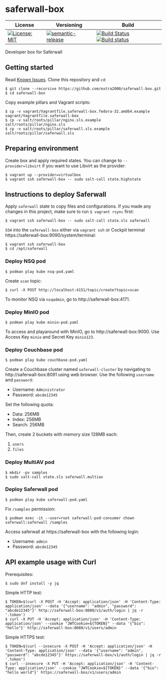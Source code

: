 # saferwall-box

| License | Versioning | Build |
| ------- | ---------- | ----- |
| [![License: MIT](https://img.shields.io/badge/License-MIT-yellow.svg)](https://opensource.org/licenses/MIT) | [![semantic-release](https://img.shields.io/badge/%20%20%F0%9F%93%A6%F0%9F%9A%80-semantic--release-e10079.svg)](https://github.com/semantic-release/semantic-release) | [![Build Status](https://travis-ci.com/extra2000/saferwall-box.svg?branch=master)](https://travis-ci.com/extra2000/saferwall-box) [![Build status](https://ci.appveyor.com/api/projects/status/asfogdp5pkbajp3i/branch/master?svg=true)](https://ci.appveyor.com/project/nikAizuddin/saferwall-box/branch/master) |

Developer box for Saferwall


## Getting started

Read [Known Issues](docs/known-issues.md). Clone this repository and `cd`:
```
$ git clone --recursive https://github.com/extra2000/saferwall-box.git
$ cd saferwall-box
```

Copy example pillars and Vagrant scripts:
```
$ cp -v vagrant/Vagrantfile.saferwall-box.fedora-32.amd64.example vagrant/Vagrantfile.saferwall-box
$ cp -v salt/roots/pillar/nginx.sls.example salt/roots/pillar/nginx.sls
$ cp -v salt/roots/pillar/saferwall.sls.example salt/roots/pillar/saferwall.sls
```


## Preparing environment

Create box and apply required states. You can change to `--provider=libvirt` if you want to use Libvirt as the provider:
```
$ vagrant up --provider=virtualbox
$ vagrant ssh saferwall-box -- sudo salt-call state.highstate
```


## Instructions to deploy Saferwall

Apply `saferwall` state to copy files and configurations. If you made any changes in this project, make sure to run `$ vagrant rsync` first:
```
$ vagrant ssh saferwall-box -- sudo salt-call state.sls saferwall
```

`SSH` into the `saferwall-box` either via `vagrant ssh` or Cockpit terminal https://saferwall-box:9090/system/terminal:
```
$ vagrant ssh saferwall-box
$ cd /opt/saferwall
```


### Deploy NSQ pod

```
$ podman play kube nsq-pod.yaml
```

Create `scan` topic:
```
$ curl -X POST http://localhost:4151/topic/create?topic=scan
```

To monitor NSQ via `nsqadmin`, go to http://saferwall-box:4171.


### Deploy MinIO pod

```
$ podman play kube minio-pod.yaml
```

To access and playaround with MinIO, go to http://saferwall-box:9000. Use Access Key `minio` and Secret Key `minio123`.


### Deploy Couchbase pod

```
$ podman play kube couchbase-pod.yaml
```

Create a Couchbase cluster named `saferwall-cluster` by navigating to http://saferwall-box:8091 using web browser. Use the following `username` and `password`:
* Username: `Administrator`
* Password: `abcde12345`

Set the following quota:
* Data: 256MB
* Index: 256MB
* Search: 256MB

Then, create 2 buckets with memory size 128MB each:
1. `users`
1. `files`


### Deploy MultiAV pod

```
$ mkdir -pv samples
$ sudo salt-call state.sls saferwall.multiav
```


### Deploy Saferwall pod

```
$ podman play kube saferwall-pod.yaml
```

Fix `/samples` permission:
```
$ podman exec -it --user=root saferwall-pod-consumer chown saferwall:saferwall /samples
```

Access saferwall at https://saferwall-box with the following login:
* Username: `admin`
* Password: `abcde12345`


## API example usage with Curl

Prerequisites:
```
$ sudo dnf install -y jq
```

Simple HTTP test:
```
$ TOKEN=$(curl -X POST -H 'Accept: application/json' -H 'Content-Type: application/json' --data '{"username": "admin", "password": "abcde12345"}' http://saferwall-box:8080/v1/auth/login | jq -r '.token')
$ curl -X PUT -H 'Accept: application/json' -H 'Content-Type: application/json' --cookie "JWTCookie=${TOKEN}" --data '{"bio": "hello"}' http://saferwall-box:8080/v1/users/admin
```

Simple HTTPS test:
```
$ TOKEN=$(curl --insecure -X POST -H 'Accept: application/json' -H 'Content-Type: application/json' --data '{"username": "admin", "password": "abcde12345"}' https://saferwall-box/v1/auth/login | jq -r '.token')
$ curl --insecure -X PUT -H 'Accept: application/json' -H 'Content-Type: application/json' --cookie "JWTCookie=${TOKEN}" --data '{"bio": "hello world"}' https://saferwall-box/v1/users/admin
```
